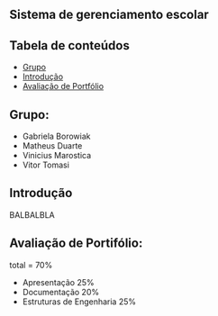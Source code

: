 ## Sistema de gerenciamento escolar

## Tabela de conteúdos
* [Grupo](#grupo)
* [Introdução](#introducao)
* [Avaliação de Portfólio](#avaliacao)

## Grupo:
* Gabriela Borowiak
* Matheus Duarte
* Vinicius Marostica
* Vitor Tomasi

## Introdução
BALBALBLA

## Avaliação de Portifólio:
total = 70%

* Apresentação	            25%
* Documentação	            20%
* Estruturas de Engenharia	25%
